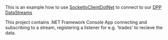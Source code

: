 This is an example how to use [SocketIoClientDotNet](https://github.com/Quobject/SocketIoClientDotNet) 
to connect to our [DPP DataStreams](https://platform.dapowerplay.com/services/free)

This project contains .NET Framework Console App connecting and subscribing to a stream, registering a listener for e.g. 'trades' to recieve the data.
